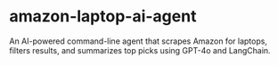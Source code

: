 # amazon-laptop-ai-agent
An AI-powered command-line agent that scrapes Amazon for laptops, filters results, and summarizes top picks using GPT-4o and LangChain.
